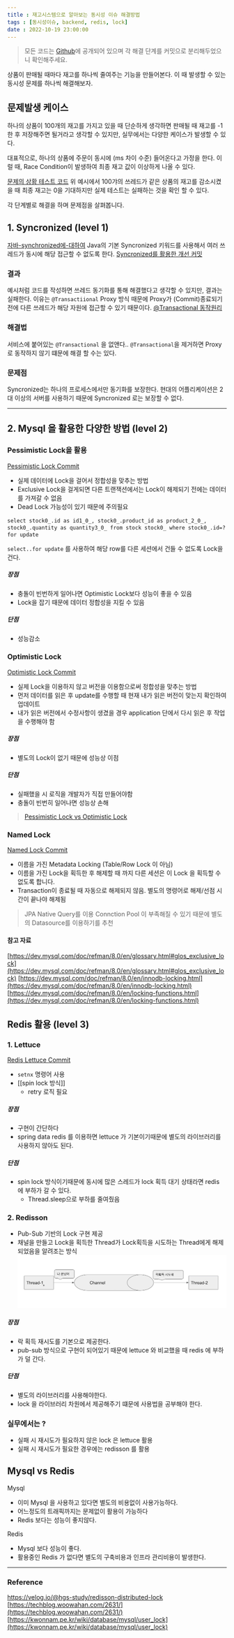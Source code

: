```yaml
---
title : 재고시스템으로 알아보는 동시성 이슈 해결방법
tags : [동시성이슈, backend, redis, lock]
date : 2022-10-19 23:00:00
---
```


> 모든 코드는 [Github](https://github.com/dev-alxndr/concurrency-stock)에 공개되어 있으며 각 해결 단계를 커밋으로 분리해두었으니 확인해주세요.

상품이 판매될 때마다 재고를 하나씩 줄여주는 기능을 만들어본다.
이 때 발생할 수 있는 동시성 문제를 하나씩 해결해보자.

## 문제발생 케이스
하나의 상품이 100개의 재고를 가지고 있을 때 단순하게 생각하면 판매될 때 재고를 -1 한 후 저장해주면 될거라고 생각할 수 있지만, 실무에서는 다양한 케이스가 발생할 수 있다.

대표적으로,
하나의 상품에 주문이 동시에 (ms 차이 수준)  들어온다고 가정을 한다.
이럴 때, Race Condition이 발생하여 최종 재고 값이 이상하게 나올 수 있다.

[문제의 상황 테스트 코드](https://github.com/dev-alxndr/concurrency-stock/commit/f2dfb8782f81936fcb00241bd10babc29dd6913a)
위 예시에서 100갸의 쓰레드가 같은 상품의 재고를 감소시켰을 때 최종 재고는 0을 기대하지만 실제 테스트는 실패하는 것을 확인 할 수 있다.

각 단계별로 해결을 하며 문제점을 살펴봅니다.

## 1. Syncronized (level 1)
[자바-synchronized에-대하여](https://ktko.tistory.com/entry/%EC%9E%90%EB%B0%94-synchronized%EC%97%90-%EB%8C%80%ED%95%98%EC%97%AC)
Java의 기본 Syncronized 키워드를 사용해서 여러 쓰레드가 동시에 해당 접근할 수 없도록 한다.
[Syncronized를 활용한 개선 커밋](https://github.com/dev-alxndr/concurrency-stock/commit/fec64269cc22862800d451d6ff6b0784623e425d)

### 결과
예시처럼 코드를 작성하면 쓰레드 동기화를 통해 해결했다고 생각할 수 있지만, 결과는 실패한다.
이유는 `@Transactiional` Proxy 방식 때문에 Proxy가 (Commit)종료되기 전에 
다른 쓰레드가 해당 자원에 접근할 수 있기 때문이다.
[@Transactional 동작원리](https://jiwondev.tistory.com/154#head11)

### 해결법
서비스에 붙어있는 `@Transactional` 을 없앤다.. 
`@Transactional`을 제거하면 Proxy로 동작하지 않기 떄문에 해결 할 수는 있다.

### 문제점
Syncronized는 하나의 프로세스에서만 동기화를 보장한다.
현대의 어플리케이션은 2대 이상의 서버를 사용하기 때문에 Syncronized 로는 보장할 수 없다.

---
## 2. Mysql 을 활용한 다양한 방법 (level 2)

### Pessimistic Lock을 활용
[Pessimistic Lock Commit](https://github.com/dev-alxndr/concurrency-stock/commit/87d819820b22e17768861139d9fa605b7ed5468a)
- 실제 데이터에 Lock을 걸어서 정합성을 맞추는 방법
- Exclusive Lock을 걸게되면 다른 트랜잭션에서는 Lock이 해제되기 전에는 데이터를 가져갈 수 없음
- Dead Lock 가능성이 있기 때문에 주의필요

```mysql
select stock0_.id as id1_0_, stock0_.product_id as product_2_0_, stock0_.quantity as quantity3_0_ from stock stock0_ where stock0_.id=? for update
```
`select..for update` 를 사용하여 해당 row를 다른 세션에서 건들 수 없도록 Lock을 건다.

##### 장점
- 충돌이 빈번하게 일어나면 Optimistic Lock보다 성능이 좋을 수 있음
- Lock을 잡기 때문에 데이터 정합성을 지킬 수 있음
##### 단점
- 성능감소

### Optimistic Lock
[Optimistic Lock Commit](https://github.com/dev-alxndr/concurrency-stock/commit/c2d0288553ec926f5afb65d64fc6fbc65d3ba897)
- 실제 Lock을 이용하지 않고 버전을 이용함으로써 정합성을 맞추는 방법
- 먼저 데이터를 읽은 후 update를 수행할 때 현재 내가 읽은 버전이 맞는지 확인하여 업데이트
- 내가 읽은 버전에서 수정사항이 생겼을 경우 application 단에서 다시 읽은 후 작업을 수행해야 함

##### 장점
- 별도의 Lock이 없기 때문에 성능상 이점
##### 단점
- 실패했을 시 로직을 개발자가 직접 만들어야함
- 충돌이 빈번히 일어나면 성능상 손해

>  [Pessimistic Lock vs Optimistic Lock](https://sabarada.tistory.com/175)

### Named Lock
[Named Lock Commit](https://github.com/dev-alxndr/concurrency-stock/commit/39c1d089b4c19218b19fcf3610a6d7c109aba3a1)
- 이름을 가진 Metadata Locking (Table/Row Lock 이 아님)
- 이름을 가진 Lock을 획득한 후 해제할 때 까지 다른 세션은 이 Lock 을 획득할 수 없도록 합니다.
- Transaction이 종료될 때 자동으로 해제되지 않음. 별도의 명령어로 해제/선점 시간이 끝나야 해제됨

> JPA Native Query를 이용
> Connction Pool 이 부족해질 수 있기 때문에 별도의 Datasource를 이용하기를 추천

#### 참고 자료
[https://dev.mysql.com/doc/refman/8.0/en/glossary.html#glos_exclusive_lock](https://dev.mysql.com/doc/refman/8.0/en/glossary.html#glos_exclusive_lock)
[https://dev.mysql.com/doc/refman/8.0/en/innodb-locking.html](https://dev.mysql.com/doc/refman/8.0/en/innodb-locking.html)
[https://dev.mysql.com/doc/refman/8.0/en/locking-functions.html](https://dev.mysql.com/doc/refman/8.0/en/locking-functions.html)

## Redis 활용 (level 3)
### 1. Lettuce
[Redis Lettuce Commit](https://github.com/dev-alxndr/concurrency-stock/commit/99755f933bc2e4fe73e6539145905192f2defe5a)
- `setnx` 명령어 사용
- [[spin lock 방식]] 
	- retry 로직 필요

##### 장점
-   구현이 간단하다
-   spring data redis 를 이용하면 lettuce 가 기본이기때문에 별도의 라이브러리를 사용하지 않아도 된다.  


##### 단점
- spin lock 방식이기때문에 동시에 많은 스레드가 lock 획득 대기 상태라면 redis 에 부하가 갈 수 있다.
	- Thread.sleep으로 부하를 줄여줬음

### 2. Redisson
- Pub-Sub 기반의 Lock 구현 제공
- 채널을 만들고 Lock을 획득한 Thread가 Lock획득을 시도하는 Thread에게 해제되었음을 알려조는 방식
![redisson](/assets/img/Screen_Shot_2022-09-12_at_16.30.44.png)
##### 장점
-   락 획득 재시도를 기본으로 제공한다.
-   pub-sub 방식으로 구현이 되어있기 때문에 lettuce 와 비교했을 때 redis 에 부하가 덜 간다.

##### 단점
-   별도의 라이브러리를 사용해야한다.
-   lock 을 라이브러리 차원에서 제공해주기 떄문에 사용법을 공부해야 한다.


### 실무에서는 ?
- 실패 시 재시도가 필요하지 않은 lock 은 lettuce 활용
- 실패 시 재시도가 필요한 경우에는 redisson 를 활용


## Mysql vs Redis
Mysql
-   이미 Mysql 을 사용하고 있다면 별도의 비용없이 사용가능하다.    
-   어느정도의 트래픽까지는 문제없이 활용이 가능하다
-   Redis 보다는 성능이 좋지않다.

Redis
-   Mysql 보다 성능이 좋다.
-   활용중인 Redis 가 없다면 별도의 구축비용과 인프라 관리비용이 발생한다.    

---
### Reference
https://velog.io/@hgs-study/redisson-distributed-lock
[https://techblog.woowahan.com/2631/](https://techblog.woowahan.com/2631/)  
[https://kwonnam.pe.kr/wiki/database/mysql/user_lock](https://kwonnam.pe.kr/wiki/database/mysql/user_lock)

